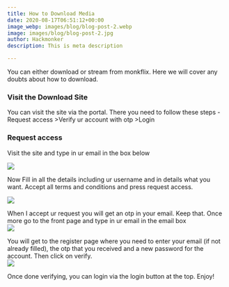 ```yaml
---
title: How to Download Media
date: 2020-08-17T06:51:12+00:00
image_webp: images/blog/blog-post-2.webp
image: images/blog/blog-post-2.jpg
author: Hackmonker
description: This is meta description

---
```

You can either download or stream from monkflix. Here we will cover any doubts about how to download.

### Visit the Download Site

You can visit the site via the portal. There you need to follow these steps - Request access >Verify ur account with otp >Login

### Request access

Visit the site and type in ur email in the box below

![](https://i.imgur.com/HQAAHHM.png)

Now Fill in all the details including ur username and in details what you want. Accept all terms and conditions and press request access.

![](https://i.imgur.com/STXJD7a.png)

When I accept ur request you will get an otp in your email. Keep that. Once more go to the front page and type in ur email in the email box  
 ![](https://i.imgur.com/HQAAHHM.png)

You will get to the register page where you need to enter your email (if not already filled), the otp that you received and a new password for the account. Then click on verify.  
 ![](https://i.imgur.com/obc6ZGj.png)

Once done verifying, you can login via the login button at the top. Enjoy!